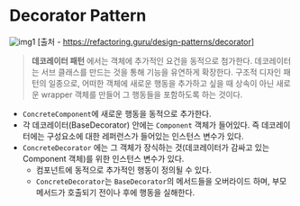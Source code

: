# Decorator Pattern
![img1](https://refactoring.guru/images/patterns/diagrams/decorator/structure-2x.png)
[출처 - https://refactoring.guru/design-patterns/decorator]

> **데코레이터 패턴** 에서는 객체에 추가적인 요건을 동적으로 첨가한다. 데코레이터는 서브 클래스를 만드는 것을 통해 기능을 유연하게 확장한다.
> 구조적 디자인 패턴의 일종으로, 어떠한 객체에 새로운 행동을 추가하고 싶을 때 상속이 아닌 새로운 wrapper 객체를 만들어 그 행동들을 포함하도록 하는 것이다.

- `ConcreteComponent`에 새로운 행동을 동적으로 추가한다. 
- 각 데코레이터(BaseDecorator) 안에는 `Component` 객체가 들어있다. 즉 데코레이터에는 구성요소에 대한 레퍼런스가 들어있는 인스턴스 변수가 있다.
- `ConcreteDecorator` 에는 그 객체가 장식하는 것(데코레이터가 감싸고 있는 Component 객체)를 위한 인스턴스 변수가 있다.
  - 컴포넌트에 동적으로 추가적인 행동이 정의될 수 있다. 
  - `ConcreteDecorator`는 `BaseDecorator`의 메서드들을 오버라이드 하며, 부모 메서드가 호출되기 전이나 후에 행동을 실해한다.
